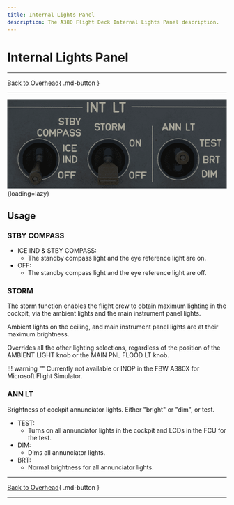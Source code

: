 ```yaml
---
title: Internal Lights Panel
description: The A380 Flight Deck Internal Lights Panel description.
---
```


# Internal Lights Panel

---

[Back to Overhead](../overviews/ovhd.md){ .md-button }

---

![Internal Lights Panel](../../../assets/a380x-briefing/flight-deck/ovhd/int-lt-panel.png "Internal Lights Panel"){loading=lazy}

[//]: # (TODO)
<!-- TODO
!!! note "API Documentation: [INT LT Panel API](../../../../../aircraft/a32nx/a32nx-api/a380x-flight-deck-api.md#interior-lights-panel)"
-->

## Usage

### STBY COMPASS

- ICE IND & STBY COMPASS:
    - The standby compass light and the eye reference light are on.
- OFF:
    - The standby compass light and the eye reference light are off.

### STORM

The storm function enables the flight crew to obtain maximum lighting in the cockpit, via the ambient
lights and the main instrument panel lights.

Ambient lights on the ceiling, and main instrument panel lights are at their
maximum brightness.

Overrides all the other lighting selections, regardless of the position of the
AMBIENT LIGHT knob or the MAIN PNL FLOOD LT knob.

!!! warning ""
    Currently not available or INOP in the FBW A380X for Microsoft Flight Simulator.

### ANN LT

Brightness of cockpit annunciator lights. Either "bright" or "dim", or test.

- TEST:
    - Turns on all annunciator lights in the cockpit and LCDs in the FCU for the test.
- DIM:
    - Dims all annunciator lights.
- BRT:
    - Normal brightness for all annunciator lights.

---

[Back to Overhead](../overviews/ovhd.md){ .md-button }

---
